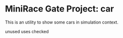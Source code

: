 # MiniRace Gate Project: car

This is an utility to show some cars in simulation context.


unused uses checked